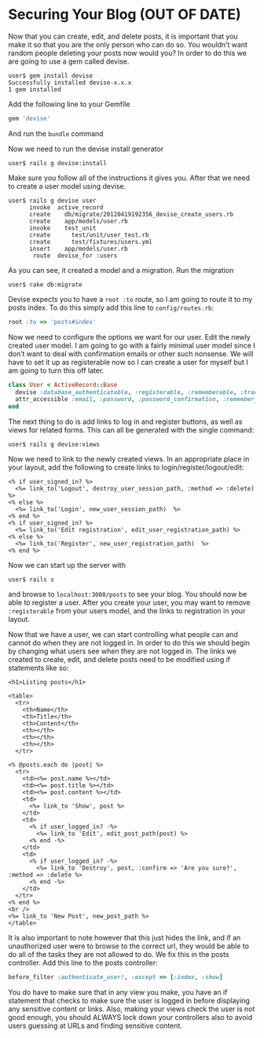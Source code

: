 # Securing Your Blog (OUT OF DATE)

Now that you can create, edit, and delete posts, it is important that you make it so that you are the only person who can do so. You wouldn’t want random people deleting your posts now would you? In order to do this we are going to use a gem called devise.

```
user$ gem install devise
Successfully installed devise-x.x.x
1 gem installed
```

Add the following line to your Gemfile

```ruby
gem 'devise'
```

And run the `bundle` command

Now we need to run the devise install generator

```
user$ rails g devise:install
```

Make sure you follow all of the instructions it gives you. After that we need to create a user model using devise.

```
user$ rails g devise user
      invoke  active_record
      create    db/migrate/20120419192356_devise_create_users.rb
      create    app/models/user.rb
      invoke    test_unit
      create      test/unit/user_test.rb
      create      test/fixtures/users.yml
      insert    app/models/user.rb
       route  devise_for :users
```

As you can see, it created a model and a migration. Run the migration

```
user$ rake db:migrate
```

Devise expects you to have a `root :to` route, so I am going to route it to my posts index. To do this simply add this line to `config/routes.rb`:

```ruby
root :to => 'posts#index'
```

Now we need to configure the options we want for our user. Edit the newly created user model. I am going to go with a fairly minimal user model since I don’t want to deal with confirmation emails or other such nonsense. We will have to set it up as registerable now so I can create a user for myself but I am going to turn this off later.

```ruby
class User < ActiveRecord::Base
  devise :database_authenticatable, :registerable, :rememberable, :trackable, :validatable
  attr_accessible :email, :password, :password_confirmation, :remember_me
end
```

The next thing to do is add links to log in and register buttons, as well as views for related forms. This can all be generated with the single command:

```
user$ rails g devise:views
```

Now we need to link to the newly created views. In an appropriate place in your layout, add the following to create links to login/register/logout/edit:

```html+erb
<% if user_signed_in? %>
  <%= link_to('Logout', destroy_user_session_path, :method => :delete) %>
<% else %>
  <%= link_to('Login', new_user_session_path)  %>
<% end %>
<% if user_signed_in? %>
  <%= link_to('Edit registration', edit_user_registration_path) %>
<% else %>
  <%= link_to('Register', new_user_registration_path)  %>
<% end %>
```

Now we can start up the server with

```
user$ rails s
```

and browse to `localhost:3000/posts` to see your blog. You should now be able to register a user. After you create your user, you may want to remove `:registerable` from your users model, and the links to registration in your layout.

Now that we have a user, we can start controlling what people can and cannot do when they are not logged in. In order to do this we should begin by changing what users see when they are not logged in. The links we created to create, edit, and delete posts need to be modified using if statements like so:

```html+erb
<h1>Listing posts</h1>

<table>
  <tr>
    <th>Name</th>
    <th>Title</th>
    <th>Content</th>
    <th></th>
    <th></th>
    <th></th>
  </tr>

<% @posts.each do |post| %>
  <tr>
    <td><%= post.name %></td>
    <td><%= post.title %></td>
    <td><%= post.content %></td>
    <td>
      <%= link_to 'Show', post %>
    </td>
    <td>
      <% if user_logged_in? -%>
        <%= link_to 'Edit', edit_post_path(post) %>
      <% end -%>
    </td>
    <td>
      <% if user_logged_in? -%>
        <%= link_to 'Destroy', post, :confirm => 'Are you sure?', :method => :delete %>
      <% end -%>
    </td>
  </tr>
<% end %>
<br />
<%= link_to 'New Post', new_post_path %>
</table>
```

It is also important to note however that this just hides the link, and if an unauthorized user were to browse to the correct url, they would be able to do all of the tasks they are not allowed to do. We fix this in the posts controller. Add this line to the posts controller:

```ruby
before_filter :authenticate_user!, :except => [:index, :show]
```

You do have to make sure that in any view you make, you have an if statement that checks to make sure the user is logged in before displaying any sensitive content or links. Also, making your views check the user is not good enough, you should ALWAYS lock down your controllers also to avoid users guessing at URLs and finding sensitive content.

